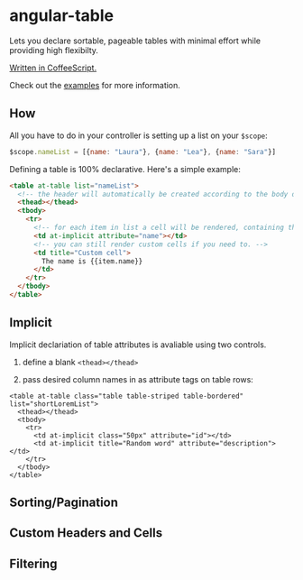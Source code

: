 # angular-table

Lets you declare sortable, pageable tables with minimal effort while providing high flexibilty.

[Written in CoffeeScript.](https://github.com/ssmm/angular-table/blob/master/coffee)

Check out the [examples](http://ssmm.github.io/angular-table/examples.html) for more information.

## How

All you have to do in your controller is setting up a list on your `$scope`:

```javascript
$scope.nameList = [{name: "Laura"}, {name: "Lea"}, {name: "Sara"}]
```

Defining a table is 100% declarative. Here's a simple example:

```html
<table at-table list="nameList">
  <!-- the header will automatically be created according to the body definition. -->
  <thead></thead>
  <tbody>
    <tr>
      <!-- for each item in list a cell will be rendered, containing the value in attribute. -->
      <td at-implicit attribute="name"></td>
      <!-- you can still render custom cells if you need to. -->
      <td title="Custom cell">
        The name is {{item.name}}
      </td>
    </tr>
  </tbody>
</table>
```

## Implicit

Implicit declariation of table attributes is avaliable using two controls. 

1) define a blank `<thead></thead>`

2) pass desired column names in as attribute tags on table rows:
```
<table at-table class="table table-striped table-bordered" list="shortLoremList">
  <thead></thead>
  <tbody>
    <tr>
      <td at-implicit class="50px" attribute="id"></td>
      <td at-implicit title="Random word" attribute="description"></td>
    </tr>
  </tbody>
</table>
```

## Sorting/Pagination

## Custom Headers and Cells

## Filtering





